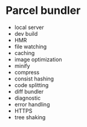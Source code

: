 # Parcel bundler

- local server
- dev build
- HMR
- file watching
- caching
- image optimization
- minify
- compress
- consist hashing
- code splitting
- diff bundler
- diagnostic
- error handling
- HTTPS
- tree shaking
